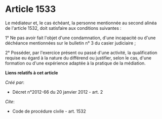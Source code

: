 # Article 1533

Le médiateur et, le cas échéant, la personne mentionnée au second alinéa de l'article 1532, doit satisfaire aux conditions
suivantes : 

1° Ne pas avoir fait l'objet d'une condamnation, d'une incapacité ou d'une déchéance mentionnées sur le bulletin n° 3 du
casier judiciaire ; 

2° Posséder, par l'exercice présent ou passé d'une activité, la qualification requise eu égard à la nature du différend ou
justifier, selon le cas, d'une formation ou d'une expérience adaptée à la pratique de la médiation.

**Liens relatifs à cet article**

_Créé par_:

  - Décret n°2012-66 du 20 janvier 2012 - art. 2

_Cite_:

  - Code de procédure civile - art. 1532
